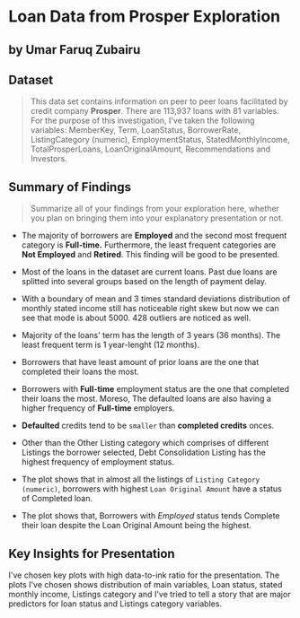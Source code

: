 # Loan Data from Prosper Exploration
## by Umar Faruq Zubairu


## Dataset

> This data set contains information on peer to peer loans facilitated by credit company **Prosper**. There are 113,937 loans with 81 variables. For the purpose of this investigation, I've taken the following variables: MemberKey, Term, LoanStatus, BorrowerRate, ListingCategory (numeric), EmploymentStatus, StatedMonthlyIncome, TotalProsperLoans, LoanOriginalAmount, Recommendations and Investors.


## Summary of Findings

> Summarize all of your findings from your exploration here, whether you plan on bringing them into your explanatory presentation or not.
- The majority of borrowers are **Employed** and the second most frequent category is **Full-time.** Furthermore, the least frequent categories are **Not Employed** and **Retired**. This finding will be good to be presented.

- Most of the loans in the dataset are current loans. Past due loans are splitted into several groups based on the length of payment delay.

- With a boundary of mean and 3 times standard deviations distribution of monthly stated income still has noticeable right skew but now we can see that mode is about 5000. 428 outliers are noticed as well.

- Majority of the loans' term has the length of 3 years (36 months). The least frequent term is 1 year-lenght (12 months).

- Borrowers that have least amount of prior loans are the one that completed their loans the most.

- Borrowers with **Full-time** employment status are the one that completed their loans the most. Moreso, The defaulted loans are also having a higher frequency of **Full-time** employers.

- **Defaulted** credits tend to be `smaller` than **completed credits** onces.

- Other than the Other Listing category which comprises of different Listings the borrower selected, Debt Consolidation Listing has the highest frequency of employment status.

- The plot shows that in almost all the listings of `Listing Category (numeric)`, borrowers with highest `Loan Original Amount` have a status of Completed loan.

- The plot shows that, Borrowers with *Employed* status tends Complete their loan despite the Loan Original Amount being the highest.


## Key Insights for Presentation

I've chosen key plots with high data-to-ink ratio for the presentation. The plots I've chosen shows distribution of main variables, Loan status, stated monthly income, Listings category and I've tried to tell a story that are major predictors for loan status and Listings category variables.